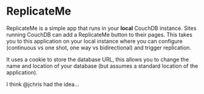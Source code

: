 ReplicateMe
===================

ReplicateMe is a simple app that runs in your **local** CouchDB instance. Sites
running CouchDB can add a ReplicateMe button to their pages. This takes you to
this application on your local instance where you can configure (continuous vs
one shot, one way vs bidirectional) and trigger replication.

It uses a cookie to store the database URL, this allows you to change the name
and location of your database (but assumes a standard location of the 
application).

I think @jchris had the idea...